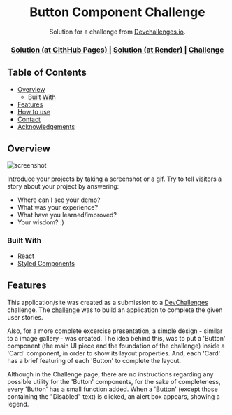 <h1 align="center">Button Component Challenge</h1>

<div align="center">
   Solution for a challenge from  <a href="http://devchallenges.io" target="_blank">Devchallenges.io</a>.
</div>

<div align="center">
  <h3>
    <a href="https://jcgm3205.github.io/button-component-challenge/">
      Solution (at GithHub Pages)
    </a>
    <span> | </span>
    <a href="https://button-component-challenge.onrender.com/">
      Solution (at Render)
    </a> 
    <span> | </span>
    <a href="https://devchallenges.io/challenges/ohgVTyJCbm5OZyTB2gNY">
      Challenge
    </a>
  </h3>
</div>

<!-- TABLE OF CONTENTS -->

## Table of Contents

- [Overview](#overview)
  - [Built With](#built-with)
- [Features](#features)
- [How to use](#how-to-use)
- [Contact](#contact)
- [Acknowledgements](#acknowledgements)

<!-- OVERVIEW -->

## Overview

![screenshot](https://user-images.githubusercontent.com/16707738/92399059-5716eb00-f132-11ea-8b14-bcacdc8ec97b.png)

Introduce your projects by taking a screenshot or a gif. Try to tell visitors a story about your project by answering:

- Where can I see your demo?
- What was your experience?
- What have you learned/improved?
- Your wisdom? :)

### Built With


- [React](https://reactjs.org/)
- [Styled Components](https://styled-components.com/)
 

## Features

This application/site was created as a submission to a [DevChallenges](https://devchallenges.io/challenges) challenge. The [challenge](https://devchallenges.io/challenges/ohgVTyJCbm5OZyTB2gNY) was to build an application to complete the given user stories.

Also, for a more complete excercise presentation, a simple design - similar to a image gallery - was created. The idea behind this, was to put a 'Button' component (the main UI piece and the foundation of the challenge) inside a 'Card' component, in order to show its layout properties. And, each 'Card' has a brief featuring of each 'Button' to complete the layout.

Although in the Challenge page, there are no instructions regarding any possible utility for the 'Button' components, for the sake of completeness, every 'Button' has a small function added. When a 'Button' (except those containing the "Disabled" text) is clicked, an alert box appears, showing a legend.  
